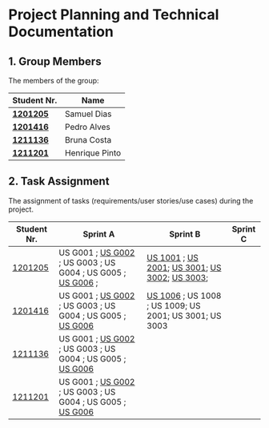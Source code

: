 # Project Planning and Technical Documentation

## 1. Group Members

The members of the group:

| Student Nr.	                     | Name	          |
|----------------------------------|----------------|
| **[1201205](1201205/readme.md)** | Samuel Dias    |
| **[1201416](1201416/readme.md)** | Pedro Alves    |
| **[1211136](1211136/readme.md)** | Bruna Costa    |
| **[1211201](1211201/readme.md)** | Henrique Pinto |


## 2. Task Assignment

The assignment of tasks (requirements/user stories/use cases) during the project.

| Student Nr.	                   | Sprint A                                                                                                                    | Sprint B                                                                               | Sprint C |
|--------------------------------|-----------------------------------------------------------------------------------------------------------------------------|----------------------------------------------------------------------------------------|----------|
| [1201205](1201205/readme.md)  | US G001 ; [US G002](SPRINT%20A/US_G002/readme.md) ; US G003 ; US G004 ; US G005 ; [US G006](SPRINT%20A/US_G006/readme.md) ; | [US 1001](SPRINT%20B/US_1001/readme.md) ; [US 2001](SPRINT%20B/US_2001/readme.md); [US 3001](SPRINT%20B/US_3001/readme.md); [US 3002](SPRINT%20B/US_3002/readme.md); [US 3003](SPRINT%20B/US_3003/readme.md);|                   |          |
| [1201416](1201416/readme.md)   | US G001 ; [US G002](SPRINT%20A/US_G002/readme.md) ; US G003 ; US G004 ; US G005 ; [US G006](SPRINT%20A/US_G006/readme.md)   | [US 1006](SPRINT%20B/US_1006/readme.md) ; US 1008 ; US 1009; US 2001; US 3001; US 3003 |          |
| [1211136](1211136/readme.md)   | US G001 ; [US G002](SPRINT%20A/US_G002/readme.md) ; US G003 ; US G004 ; US G005 ; [US G006](SPRINT%20A/US_G006/readme.md)   |                                                                                        |          |
| [1211201](1211201/readme.md)   | US G001 ; [US G002](SPRINT%20A/US_G002/readme.md) ; US G003 ; US G004 ; US G005 ; [US G006](SPRINT%20A/US_G006/readme.md)   |                                                                                        |          |
